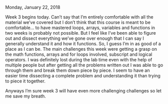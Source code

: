 Monday, January 22, 2018

Week 3 begins today.  Can’t say that I’m entirely comfortable with all the material we’ve covered but I don’t think that this course is meant to be comfortable… to have mastered loops, arrays, variables and functions in two weeks is probably not possible.  But I feel like I’ve been able to figure out and dissect everything we’ve gone over enough that I can say I generally understand it and how it functions. So, I guess I’m in as good of a place as I can be.  The main challenges this week were getting a grasp on the math functions, arrays and for loops involved, subscript and logical operators. I was definitely lost during the lab time even with the help of multiple people but after getting all the problems written out I was able to go through them and break them down piece by piece.  I seem to have an easier time dissecting a complete problem and understanding it than trying to piece it together.
 
Anyways I’m sure week 3 will have even more challenging challenges so let me save my breath.
